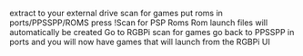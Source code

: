 extract to your external drive
scan for games
put roms in ports/PPSSPP/ROMS
press !Scan for PSP Roms
Rom launch files will automatically be created
Go to RGBPi scan for games
go back to PPSSPP in ports and you will now have games that will launch from the RGBPi UI